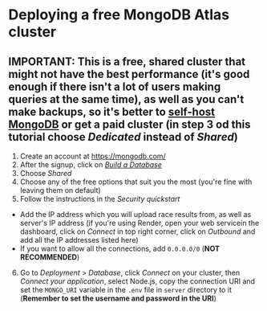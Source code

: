 # Deploying a free MongoDB Atlas cluster
## IMPORTANT: This is a free, shared cluster that might not have the best performance (it's good enough if there isn't a lot of users making queries at the same time), as well as **you can't make backups**, so it's better to [self-host MongoDB](https://www.mongodb.com/docs/manual/installation/#mongodb-community-edition-installation-tutorials) or get a paid cluster (in step 3 od this tutorial choose _Dedicated_ instead of _Shared_)
1. Create an account at <https://mongodb.com/>
2. After the signup, click on _[Build a Database](https://i.imgur.com/m2rUAJ6.png)_
3. Choose _Shared_
4. Choose any of the free options that suit you the most (you're fine with leaving them on default)
5. Follow the instructions in the _Security quickstart_
  - Add the IP address which you will upload race results from, as well as server's IP address (if you're using Render, open your web servicein the dashboard, click on _Connect_ in top right corner, click on _Outbound_ and add all the IP addresses listed here)
  - If you want to allow all the connections, add `0.0.0.0/0` (**NOT RECOMMENDED**)
6. Go to _Deployment_ > _Database_, click _Connect_ on your cluster, then _Connect your application_, select Node.js, copy the connection URI and set the `MONGO_URI` variable in the `.env` file in `server` directory to it (**Remember to set the username and password in the URI**)

